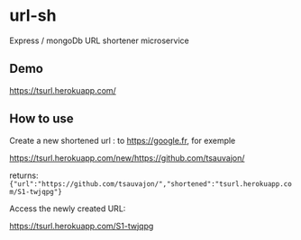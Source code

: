 # url-sh
Express / mongoDb URL shortener microservice

## Demo
https://tsurl.herokuapp.com/

## How to use
Create a new shortened url : to https://google.fr, for exemple

https://tsurl.herokuapp.com/new/https://github.com/tsauvajon/

returns: ```{"url":"https://github.com/tsauvajon/","shortened":"tsurl.herokuapp.com/S1-twjqpg"}```

Access the newly created URL:

https://tsurl.herokuapp.com/S1-twjqpg
